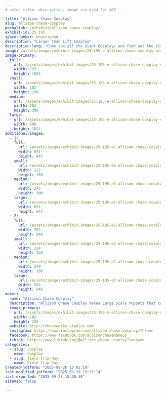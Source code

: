 ```yaml
---
# note: title, description, image are used for SEO

title: "Allison Chase Cosplay"
slug: allison-chase-cosplay
permalink: /exhibits/allison-chase-cosplay/
exhibit-id: 25-195
space-number: Unassigned
description: "Larger than Lift Cosplay"
description-long: "Come see all the Giant Cosplays and find out the strange ways they were built!"
image: /assets/images/exhibit-images/25-195-e-allison-chase-cosplay-screenshot-2025-09-26-124711-5257-204x300.png
image-primary: 
  full:
    url: /assets/images/exhibit-images/25-195-e-allison-chase-cosplay-screenshot-2025-09-26-124711-5257-full.png
    width: 737
    height: 1085
  small:
    url: /assets/images/exhibit-images/25-195-e-allison-chase-cosplay-screenshot-2025-09-26-124711-5257-102x150.png
    width: 102
    height: 150
  medium:
    url: /assets/images/exhibit-images/25-195-e-allison-chase-cosplay-screenshot-2025-09-26-124711-5257-204x300.png
    width: 204
    height: 300
  large:
    url: /assets/images/exhibit-images/25-195-e-allison-chase-cosplay-screenshot-2025-09-26-124711-5257-696x1024.png
    width: 696
    height: 1024
additional-images: 
  - 1:
    full:
      url: /assets/images/exhibit-images/25-195-e1-allison-chase-cosplay-screenshot-2025-09-26-124606-full.png
      width: 691
      height: 847
    small:
      url: /assets/images/exhibit-images/25-195-e1-allison-chase-cosplay-screenshot-2025-09-26-124606-122x150.png
      width: 122
      height: 150
    medium:
      url: /assets/images/exhibit-images/25-195-e1-allison-chase-cosplay-screenshot-2025-09-26-124606-245x300.png
      width: 245
      height: 300
    large:
      url: /assets/images/exhibit-images/25-195-e1-allison-chase-cosplay-screenshot-2025-09-26-124606-691x847.png
      width: 691
      height: 847
  - 2:
    full:
      url: /assets/images/exhibit-images/25-195-e2-allison-chase-cosplay-screenshot-2025-09-26-125840-full.png
      width: 702
      height: 846
    small:
      url: /assets/images/exhibit-images/25-195-e2-allison-chase-cosplay-screenshot-2025-09-26-125840-124x150.png
      width: 124
      height: 150
    medium:
      url: /assets/images/exhibit-images/25-195-e2-allison-chase-cosplay-screenshot-2025-09-26-125840-249x300.png
      width: 249
      height: 300
    large:
      url: /assets/images/exhibit-images/25-195-e2-allison-chase-cosplay-screenshot-2025-09-26-125840-702x846.png
      width: 702
      height: 846
maker: 
  name: "Allison Chase Cosplay"
  description: "Allison Chase Cosplay makes Large Scale Puppets that can move and interact!"
  image-primary:
    url: /assets/images/exhibit-images/25-195-m-allison-chase-cosplay-screenshot-2025-09-26-124711-102x150.png
    width: 102
    height: 150
  website: http://chaseworks-studios.com
  instagram: https://www.instagram.com/allison.chase.cosplay/?hl=en
  facebook: https://www.facebook.com/allisonchasemakeup
  tiktok: https://www.tiktok.com/@allison.chase.cosplay?lang=en
categories: 
  - slug: cosplay
    name: Cosplay
  - slug: field-trip-day
    name: Field Trip Day
created-jotform: "2025-09-26 13:02:19"
last-modified-jotform: "2025-09-28 10:21:14"
last-exported: "2025-09-28 10:30:38"
sitemap: false

---
```

